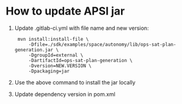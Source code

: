 How to update APSI jar
===========================================

1. Update .gitlab-ci.yml with file name and new version:

        mvn install:install-file \
            -Dfile=./sdk/examples/space/autonomy/lib/ops-sat-plan-generation.jar \
            -DgroupId=external \
            -DartifactId=ops-sat-plan-generation \
            -Dversion=NEW.VERSION \
            -Dpackaging=jar

2. Use the above command to install the jar locally

3. Update dependency version in pom.xml
